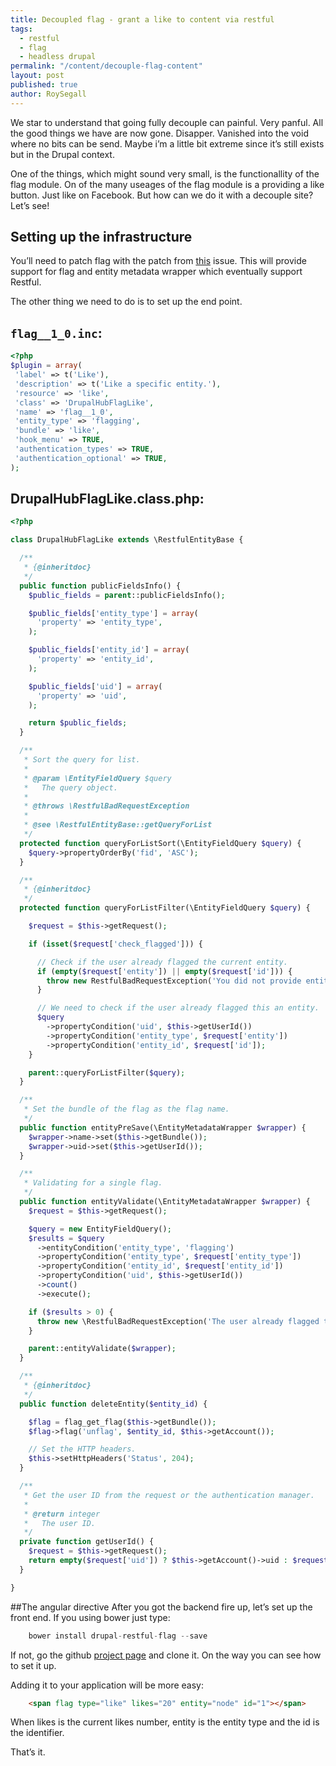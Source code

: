 ```yaml
---
title: Decoupled flag - grant a like to content via restful
tags:
  - restful
  - flag
  - headless drupal
permalink: "/content/decouple-flag-content"
layout: post
published: true
author: RoySegall
---
```

We star to understand that going fully decouple can painful. Very panful. All
the good things we have are now gone. Disapper. Vanished into the void where no
bits can be send. Maybe i’m a little bit extreme since it’s still exists but in
the Drupal context.

One of the things, which might sound very small, is the functionallity of the
flag module. On of the many useages of the flag module is a providing a like
button. Just like on Facebook. But how can we do it with a decouple site?
Let’s see!

<!-- more -->
## Setting up the infrastructure

You’ll need to patch flag with the patch from [this](https://www.drupal.org/node/2461515)
issue. This will provide
support for flag and entity metadata wrapper which eventually support Restful.

The other thing we need to do is to set up the end point.

## `flag__1_0.inc`:
```php
<?php
$plugin = array(
 'label' => t('Like'),
 'description' => t('Like a specific entity.'),
 'resource' => 'like',
 'class' => 'DrupalHubFlagLike',
 'name' => 'flag__1_0',
 'entity_type' => 'flagging',
 'bundle' => 'like',
 'hook_menu' => TRUE,
 'authentication_types' => TRUE,
 'authentication_optional' => TRUE,
);

```
## DrupalHubFlagLike.class.php:

```php
<?php

class DrupalHubFlagLike extends \RestfulEntityBase {

  /**
   * {@inheritdoc}
   */
  public function publicFieldsInfo() {
    $public_fields = parent::publicFieldsInfo();

    $public_fields['entity_type'] = array(
      'property' => 'entity_type',
    );

    $public_fields['entity_id'] = array(
      'property' => 'entity_id',
    );

    $public_fields['uid'] = array(
      'property' => 'uid',
    );

    return $public_fields;
  }

  /**
   * Sort the query for list.
   *
   * @param \EntityFieldQuery $query
   *   The query object.
   *
   * @throws \RestfulBadRequestException
   *
   * @see \RestfulEntityBase::getQueryForList
   */
  protected function queryForListSort(\EntityFieldQuery $query) {
    $query->propertyOrderBy('fid', 'ASC');
  }

  /**
   * {@inheritdoc}
   */
  protected function queryForListFilter(\EntityFieldQuery $query) {

    $request = $this->getRequest();

    if (isset($request['check_flagged'])) {

      // Check if the user already flagged the current entity.
      if (empty($request['entity']) || empty($request['id'])) {
        throw new RestfulBadRequestException('You did not provide entity type or ID.');
      }

      // We need to check if the user already flagged this an entity.
      $query
        ->propertyCondition('uid', $this->getUserId())
        ->propertyCondition('entity_type', $request['entity'])
        ->propertyCondition('entity_id', $request['id']);
    }

    parent::queryForListFilter($query);
  }

  /**
   * Set the bundle of the flag as the flag name.
   */
  public function entityPreSave(\EntityMetadataWrapper $wrapper) {
    $wrapper->name->set($this->getBundle());
    $wrapper->uid->set($this->getUserId());
  }

  /**
   * Validating for a single flag.
   */
  public function entityValidate(\EntityMetadataWrapper $wrapper) {
    $request = $this->getRequest();

    $query = new EntityFieldQuery();
    $results = $query
      ->entityCondition('entity_type', 'flagging')
      ->propertyCondition('entity_type', $request['entity_type'])
      ->propertyCondition('entity_id', $request['entity_id'])
      ->propertyCondition('uid', $this->getUserId())
      ->count()
      ->execute();

    if ($results > 0) {
      throw new \RestfulBadRequestException('The user already flagged this entity.');
    }

    parent::entityValidate($wrapper);
  }

  /**
   * {@inheritdoc}
   */
  public function deleteEntity($entity_id) {

    $flag = flag_get_flag($this->getBundle());
    $flag->flag('unflag', $entity_id, $this->getAccount());

    // Set the HTTP headers.
    $this->setHttpHeaders('Status', 204);
  }

  /**
   * Get the user ID from the request or the authentication manager.
   *
   * @return integer
   *   The user ID.
   */
  private function getUserId() {
    $request = $this->getRequest();
    return empty($request['uid']) ? $this->getAccount()->uid : $request['uid'];
  }

}

```

##The angular directive
After you got the backend fire up, let’s set up the front end.
If you using bower just type:

```js
	bower install drupal-restful-flag --save
```

If not, go the github [project page](https://github.com/DrupalHub/flag-directive)
and clone it. On the way you can see how to set it up.

Adding it to your application will be more easy:

```html
	<span flag type="like" likes="20" entity="node" id="1"></span>
```
When likes is the current likes number, entity is the entity type and the id is the identifier.

That’s it.
